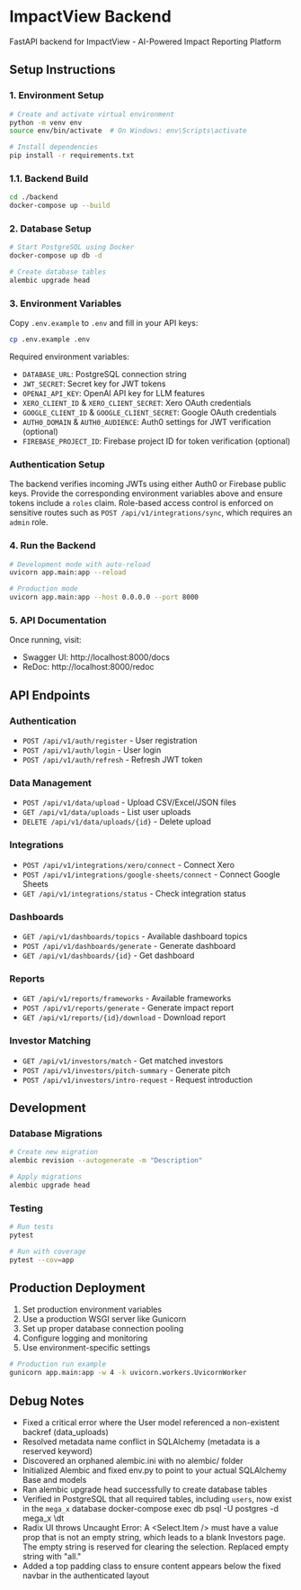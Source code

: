 
# ImpactView Backend

FastAPI backend for ImpactView - AI-Powered Impact Reporting Platform

## Setup Instructions

### 1. Environment Setup

```bash
# Create and activate virtual environment
python -m venv env
source env/bin/activate  # On Windows: env\Scripts\activate

# Install dependencies
pip install -r requirements.txt
```
### 1.1. Backend Build

```bash
cd ./backend
docker-compose up --build
```
### 2. Database Setup

```bash
# Start PostgreSQL using Docker
docker-compose up db -d

# Create database tables
alembic upgrade head
```

### 3. Environment Variables

Copy `.env.example` to `.env` and fill in your API keys:

```bash
cp .env.example .env
```

Required environment variables:
- `DATABASE_URL`: PostgreSQL connection string
- `JWT_SECRET`: Secret key for JWT tokens
- `OPENAI_API_KEY`: OpenAI API key for LLM features
- `XERO_CLIENT_ID` & `XERO_CLIENT_SECRET`: Xero OAuth credentials
- `GOOGLE_CLIENT_ID` & `GOOGLE_CLIENT_SECRET`: Google OAuth credentials
- `AUTH0_DOMAIN` & `AUTH0_AUDIENCE`: Auth0 settings for JWT verification (optional)
- `FIREBASE_PROJECT_ID`: Firebase project ID for token verification (optional)

### Authentication Setup

The backend verifies incoming JWTs using either Auth0 or Firebase public keys.
Provide the corresponding environment variables above and ensure tokens include a
`roles` claim. Role-based access control is enforced on sensitive routes such as
`POST /api/v1/integrations/sync`, which requires an `admin` role.

### 4. Run the Backend

```bash
# Development mode with auto-reload
uvicorn app.main:app --reload

# Production mode
uvicorn app.main:app --host 0.0.0.0 --port 8000
```

### 5. API Documentation

Once running, visit:
- Swagger UI: http://localhost:8000/docs
- ReDoc: http://localhost:8000/redoc

## API Endpoints

### Authentication
- `POST /api/v1/auth/register` - User registration
- `POST /api/v1/auth/login` - User login
- `POST /api/v1/auth/refresh` - Refresh JWT token

### Data Management
- `POST /api/v1/data/upload` - Upload CSV/Excel/JSON files
- `GET /api/v1/data/uploads` - List user uploads
- `DELETE /api/v1/data/uploads/{id}` - Delete upload

### Integrations
- `POST /api/v1/integrations/xero/connect` - Connect Xero
- `POST /api/v1/integrations/google-sheets/connect` - Connect Google Sheets
- `GET /api/v1/integrations/status` - Check integration status

### Dashboards
- `GET /api/v1/dashboards/topics` - Available dashboard topics
- `POST /api/v1/dashboards/generate` - Generate dashboard
- `GET /api/v1/dashboards/{id}` - Get dashboard

### Reports
- `GET /api/v1/reports/frameworks` - Available frameworks
- `POST /api/v1/reports/generate` - Generate impact report
- `GET /api/v1/reports/{id}/download` - Download report

### Investor Matching
- `GET /api/v1/investors/match` - Get matched investors
- `POST /api/v1/investors/pitch-summary` - Generate pitch
- `POST /api/v1/investors/intro-request` - Request introduction

## Development

### Database Migrations

```bash
# Create new migration
alembic revision --autogenerate -m "Description"

# Apply migrations
alembic upgrade head
```

### Testing

```bash
# Run tests
pytest

# Run with coverage
pytest --cov=app
```

## Production Deployment

1. Set production environment variables
2. Use a production WSGI server like Gunicorn
3. Set up proper database connection pooling
4. Configure logging and monitoring
5. Use environment-specific settings

```bash
# Production run example
gunicorn app.main:app -w 4 -k uvicorn.workers.UvicornWorker
```

## Debug Notes
- Fixed a critical error where the User model referenced a non-existent backref (data_uploads)
- Resolved metadata name conflict in SQLAlchemy (metadata is a reserved keyword)
- Discovered an orphaned alembic.ini with no alembic/ folder
- Initialized Alembic and fixed env.py to point to your actual SQLAlchemy Base and models
- Ran alembic upgrade head successfully to create database tables
- Verified in PostgreSQL that all required tables, including `users`, now exist in the `mega_x` database
docker-compose exec db psql -U postgres -d mega_x
\dt
- Radix UI throws Uncaught Error: A <Select.Item /> must have a value prop that is not an empty string, which leads to a blank Investors page. The empty string is reserved for clearing the selection. Replaced empty string with "all."
- Added a top padding class to ensure content appears below the fixed navbar in the authenticated layout